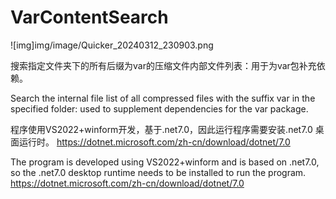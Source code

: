 # VarContentSearch

![img]img/image/Quicker_20240312_230903.png

搜索指定文件夹下的所有后缀为var的压缩文件内部文件列表：用于为var包补充依赖。

Search the internal file list of all compressed files with the suffix var in the specified folder: used to supplement dependencies for the var package.

程序使用VS2022+winform开发，基于.net7.0，因此运行程序需要安装.net7.0 桌面运行时。 https://dotnet.microsoft.com/zh-cn/download/dotnet/7.0

The program is developed using VS2022+winform and is based on .net7.0, so the .net7.0 desktop runtime needs to be installed to run the program. https://dotnet.microsoft.com/zh-cn/download/dotnet/7.0
